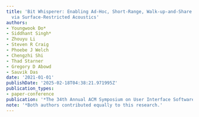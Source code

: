 ```yaml
---
title: 'Bit Whisperer: Enabling Ad-Hoc, Short-Range, Walk-up-and-Share Data Transmissions
  via Surface-Restricted Acoustics'
authors:
- Youngwook Do*
- Siddhant Singh*
- Zhouyu Li
- Steven R Craig
- Phoebe J Welch
- Chengzhi Shi
- Thad Starner
- Gregory D Abowd
- Sauvik Das
date: '2021-01-01'
publishDate: '2025-02-18T04:38:21.971995Z'
publication_types:
- paper-conference
publication: '*The 34th Annual ACM Symposium on User Interface Software and Technology* (*Both authors contributed equally to this research.)'
note: '*Both authors contributed equally to this research.'
---
```

